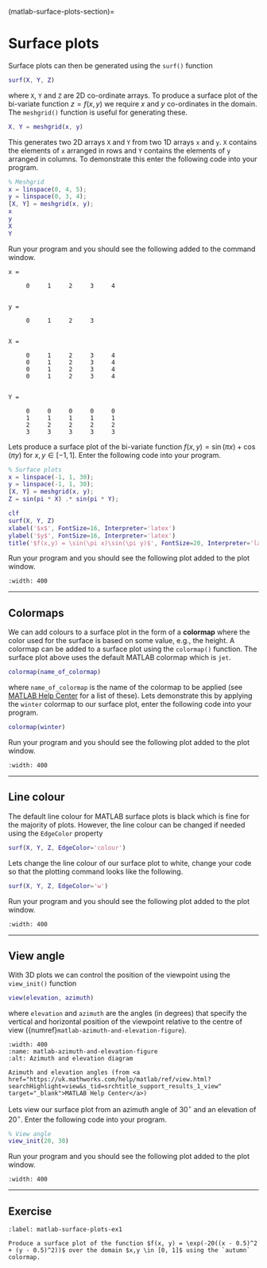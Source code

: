 (matlab-surface-plots-section)=
# Surface plots

Surface plots can then be generated using the `surf()` function

```matlab
surf(X, Y, Z)
```

where `X`, `Y` and `Z` are 2D co-ordinate arrays. To produce a surface plot of the bi-variate function $z=f(x,y)$ we require $x$ and $y$ co-ordinates in the domain. The `meshgrid()` function is useful for generating these.

```matlab
X, Y = meshgrid(x, y)
```

This generates two 2D arrays `X` and `Y` from two 1D arrays `x` and `y`. `X` contains the elements of `x` arranged in rows and `Y` contains the elements of `y` arranged in columns. To demonstrate this enter the following code into your program.

```matlab
% Meshgrid
x = linspace(0, 4, 5);
y = linspace(0, 3, 4);
[X, Y] = meshgrid(x, y);
x
y
X
Y
```

Run your program and you should see the following added to the command window.

```text
x =

     0     1     2     3     4


y =

     0     1     2     3


X =

     0     1     2     3     4
     0     1     2     3     4
     0     1     2     3     4
     0     1     2     3     4


Y =

     0     0     0     0     0
     1     1     1     1     1
     2     2     2     2     2
     3     3     3     3     3
```

Lets produce a surface plot of the bi-variate function $f(x, y) = \sin(\pi x) + \cos(\pi y)$ for $x, y \in [-1, 1]$. Enter the following code into your program.

```matlab
% Surface plots
x = linspace(-1, 1, 30);
y = linspace(-1, 1, 30);
[X, Y] = meshgrid(x, y);
Z = sin(pi * X) .* sin(pi * Y);

clf
surf(X, Y, Z)
xlabel('$x$', FontSize=16, Interpreter='latex')
ylabel('$y$', FontSize=16, Interpreter='latex')
title('$f(x,y) = \sin(\pi x)\sin(\pi y)$', FontSize=20, Interpreter='latex')
```

Run your program and you should see the following plot added to the plot window.

```{figure} ../_images/13_Surface_plot_1.png
:width: 400
```

---

## Colormaps

We can add colours to a surface plot in the form of a **colormap** where the color used for the surface is based on some value, e.g., the height. A colormap can be added to a surface plot using the `colormap()` function. The surface plot above uses the default MATLAB colormap which is `jet`. 

```matlab
colormap(name_of_colormap)
```

where `name_of_colormap` is the name of the colormap to be applied (see <a href="https://uk.mathworks.com/help/matlab/ref/colormap.html" target="_blank">MATLAB Help Center</a> for a list of these). Lets demonstrate this by applying the `winter` colormap to our surface plot, enter the following code into your program.

```matlab
colormap(winter)
```

Run your program and you should see the following plot added to the plot window.

```{figure} ../_images/13_Surface_plot_2.png
:width: 400
```

---

## Line colour

The default line colour for MATLAB surface plots is black which is fine for the majority of plots. However, the line colour can be changed if needed using the `EdgeColor` property

```matlab
surf(X, Y, Z, EdgeColor='colour')
```

Lets change the line colour of our surface plot to white, change your code so that the plotting command looks like the following.

```matlab
surf(X, Y, Z, EdgeColor='w')
```

Run your program and you should see the following plot added to the plot window.

```{figure} ../_images/13_Surface_plot_3.png
:width: 400
```

---

## View angle

With 3D plots we can control the position of the viewpoint using the `view_init()` function

```matlab
view(elevation, azimuth)
```

where `elevation` and `azimuth` are the angles (in degrees) that specify the vertical and horizontal position of the viewpoint relative to the centre of view ({numref}`matlab-azimuth-and-elevation-figure`).

```{figure} https://uk.mathworks.com/help/matlab/ref/view_diagram.png
:width: 400
:name: matlab-azimuth-and-elevation-figure
:alt: Azimuth and elevation diagram

Azimuth and elevation angles (from <a href="https://uk.mathworks.com/help/matlab/ref/view.html?searchHighlight=view&s_tid=srchtitle_support_results_1_view" target="_blank">MATLAB Help Center</a>)
```

Lets view our surface plot from an azimuth angle of 30$^\circ$ and an elevation of 20$^\circ$. Enter the following code into your program.

```matlab
% View angle
view_init(20, 30)
```

Run your program and you should see the following plot added to the plot window.

```{figure} ../_images/13_Surface_plot_4.png
:width: 400
```

---

## Exercise

```{exercise}
:label: matlab-surface-plots-ex1

Produce a surface plot of the function $f(x, y) = \exp(-20((x - 0.5)^2 + (y - 0.5)^2))$ over the domain $x,y \in [0, 1]$ using the `autumn` colormap. 
```